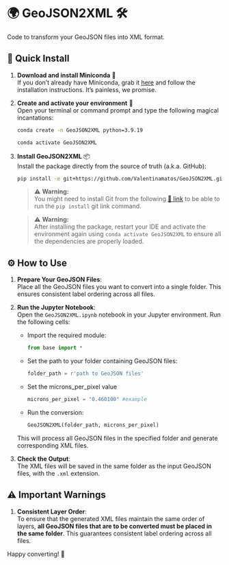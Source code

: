 # 🌍 GeoJSON2XML 🛠️

Code to transform your GeoJSON files into XML format.

## 🚀 Quick Install

1. **Download and install Miniconda** 🐍  
   If you don’t already have Miniconda, grab it [here](https://docs.anaconda.com/miniconda/) and follow the installation instructions. It’s painless, we promise.

2. **Create and activate your environment** 🧪  
   Open your terminal or command prompt and type the following magical incantations:

   ```sh
   conda create -n GeoJSON2XML python=3.9.19
   
   conda activate GeoJSON2XML
   ```

3. **Install GeoJSON2XML** 📦  
   Install the package directly from the source of truth (a.k.a. GitHub):

   ```sh
   pip install -e git+https://github.com/Valentinamatos/GeoJSON2XML.git#egg=GeoJSON2XML
   ```

   > ⚠️ **Warning:**  
   > You might need to install Git from the following [🔗 link](https://git-scm.com/downloads/win) to be able to run the `pip install` git link command.

   > ⚠️ **Warning:**  
   > After installing the package, restart your IDE and activate the environment again using `conda activate GeoJSON2XML` to ensure all the dependencies are properly loaded.

## ⚙️ How to Use

1. **Prepare Your GeoJSON Files**:  
   Place all the GeoJSON files you want to convert into a single folder. This ensures consistent label ordering across all files.

2. **Run the Jupyter Notebook**:  
   Open the `GeoJSON2XML.ipynb` notebook in your Jupyter environment. Run the following cells:

   - Import the required module:
     ```python
     from base import *
     ```
   - Set the path to your folder containing GeoJSON files:
     ```python
     folder_path = r'path to GeoJSON files'
     ```
   - Set the microns_per_pixel value
     ```python
     microns_per_pixel = "0.460100" #example 
     ```
   - Run the conversion:
     ```python
     GeoJSON2XML(folder_path, microns_per_pixel)
     ```

   This will process all GeoJSON files in the specified folder and generate corresponding XML files.

3. **Check the Output**:  
   The XML files will be saved in the same folder as the input GeoJSON files, with the `.xml` extension.

## ⚠️ Important Warnings

1. **Consistent Layer Order**:  
   To ensure that the generated XML files maintain the same order of layers, **all GeoJSON files that are to be converted must be placed in the same folder**. This guarantees consistent label ordering across all files.

Happy converting! 🎉

